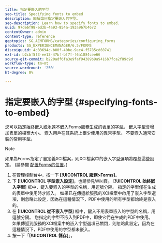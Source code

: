 ```yaml
---
title: 指定要嵌入的字型
seo-title: Specifying fonts to embed
description: 瞭解如何指定要嵌入的字型。
seo-description: Learn how to specify fonts to embed.
uuid: 97de6f98-ed3b-4a93-854a-193a967b4672
contentOwner: admin
content-type: reference
geptopics: SG_AEMFORMS/categories/configuring_forms
products: SG_EXPERIENCEMANAGER/6.5/FORMS
discoiquuid: 4c83694c-b00f-40be-9ac4-f5785cd60741
exl-id: b2cbf5f3-ee13-47bf-bf7f-f6a1884cee66
source-git-commit: b220adf6fa3e9faf94389b9a9416b7fca2f89d9d
workflow-type: tm+mt
source-wordcount: '250'
ht-degree: 0%

---
```


# 指定要嵌入的字型 {#specifying-fonts-to-embed}

您可以指定始終嵌入或永遠不嵌入Forms服務生成的表單的字型。 嵌入字型會增加表單的檔案大小。 嵌入用戶在其系統上很少使用的異常字型。 不要嵌入通常安裝的常用字型。

>[!NOTE]
>
>如果為Forms指定了自定義XCI檔案，則XCI檔案中的嵌入字型選項將覆蓋這些設定。 (請參閱 [配置Forms的位置](/help/forms/using/admin-help/configuring-locations-forms.md#configuring-locations-for-forms)。)

1. 在管理控制台中，按一下 **[!UICONTROL 服務>Forms]**。
1. 下 **[!UICONTROL 字型嵌入設定]**，也請參見Wiki頁。 **[!UICONTROL 始終嵌入字型]** 框中，鍵入要嵌入的字型的名稱，用逗號分隔。 指定的字型僅在生成的表單中使用時才嵌入。 如果已在傳遞給服務的XCI檔案中啟用了嵌入字型選項，則忽略此設定，因為在這種情況下，PDF中使用的所有字型都始終是嵌入的。
1. 在 **[!UICONTROL 從不嵌入字型]** 框中，鍵入不用表單嵌入的字型的名稱，用逗號分隔。 您指定的字型不嵌入到PDF中，即使它們在生成的PDF中使用。 如果傳遞到服務的XCI檔案中的嵌入字型選項已關閉，則忽略此設定，因為在這種情況下，PDF中使用的字型都未嵌入。
1. 按一下「**[!UICONTROL 儲存]**」。
